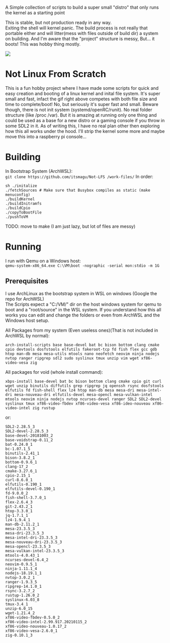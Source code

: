 A Simple collection of scripts to build a super small "distro" that only runs the kernel as a starting point

This is stable, but not production ready in any way. <br>
Exiting the shell will kernel panic.
The build process is not really that portable either and will litter(mess with files outside of build dir) a system on building.
And I'm aware that the "project" structure is messy, But... it boots! This was hobby thing mostly.

![](docs/img/linuxinashell.gif)
# Not Linux From Scratch
This is a fun hobby project where I have made some scripts for quick and easy creation and booting
of a linux kernel and inital file system. It's super small and fast, infact the gif right above
competes with both file size and time to complete/boot! No, but seriously it's super fast and small.
Beware though, there is not init system (systemd/openRC/runit). No real folder structure (like /proc /var).
But it is amazing at running only one thing and could be used as a base for a new distro or a gaming console if
you throw in some SDL2 in it. As of writing this, I have no real plan other then exploring how this all works 
under the hood. I'll strip the kernel some more and maybe move this into a raspberry pi console... <br>

# Building
In Bootstrap System (ArchWSL): <br>
```git clone https://github.com/itsmagu/Not-LFS /work-files/```
In order: <br>
```
sh ./initalize
./fetchSources # Make sure that Busybox compiles as static (make menuconfig)
./buildKernel
./buildInitramfs
./buildCpio
./copyToBootFile
./pushToVM
```
TODO: move to make (I am just lazy, but lot of files are messy) <br>

# Running
I run with Qemu on a Windows host: <br>
```qemu-system-x86_64.exe C:\VM\boot -nographic -serial mon:stdio -m 1G```

## Prerequisites
I use ArchLinux as the bootstrap system in WSL on windows (Google the repo for ArchWSL)<br>
The Scripts expect a "C:/VM/" dir on the host windows system for qemu to boot
and a "root/source" in the WSL system. If you understand how this all works you can
edit and change the folders or even from ArchWSL and the Windows host setup. <br>

All Packages from my system (Even useless ones)(That is not included in ArchWSL by normal):
```
arch-install-scripts base base-devel bat bc bison bottom clang cmake cpio devtools dosfstools elfutils fakeroot-tcp fd fish flex gcc gdb htop man-db mesa mesa-utils mtools nano neofetch neovim ninja nodejs nvtop ranger ripgrep sdl2 sudo syslinux tmux unzip vim wget xf86-video-vesa zig
```
All packages for void (whole install command):
```
xbps-install base-devel bat bc bison bottom clang cmake cpio git curl wget unzip binutils diffutils grep ripgrep jq openssh rsync dosfstools elfutils fd fish-shell flex lz4 htop man-db mesa mesa-dri mesa-intel-dri mesa-nouveau-dri elfutils-devel mesa-opencl mesa-vulkan-intel mtools neovim ninja nodejs nvtop ncurses-devel ranger SDL2 SDL2-devel syslinux tmux xf86-video-fbdev xf86-video-vesa xf86-ideo-nouveau xf86-video-intel zig rustup
```
or:
```
SDL2-2.28.5_3
SDL2-devel-2.28.5_3
base-devel-20181003_2
base-voidstrap-0.11_2
bat-0.24.0_1
bc-1.07.1_5
binutils-2.41_1
bison-3.8.2_1
bottom-0.9.6_1
clang-17_2
cmake-3.27.6_1
cpio-2.15_1
curl-8.6.0_1
elfutils-0.190_1
elfutils-devel-0.190_1
fd-9.0.0_2
fish-shell-3.7.0_1
flex-2.6.4_3
git-2.43.2_1
htop-3.3.0_1
jq-1.7.1_1
lz4-1.9.4_1
man-db-2.11.2_1
mesa-23.3.5_3
mesa-dri-23.3.5_3
mesa-intel-dri-23.3.5_3
mesa-nouveau-dri-23.3.5_3
mesa-opencl-23.3.5_3
mesa-vulkan-intel-23.3.5_3
mtools-4.0.43_1
ncurses-devel-6.4_2
neovim-0.9.5_1
ninja-1.11.1_4
nodejs-18.19.1_1
nvtop-3.0.2_1
ranger-1.9.3_5
ripgrep-14.1.0_1
rsync-3.2.7_2
rustup-1.26.0_2
syslinux-6.03_8
tmux-3.4_1
unzip-6.0_15
wget-1.21.4_2
xf86-video-fbdev-0.5.0_2
xf86-video-intel-2.99.917.20210115_2
xf86-video-nouveau-1.0.17_2
xf86-video-vesa-2.6.0_1
zig-0.10.1_3
```
